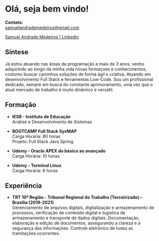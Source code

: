 # Olá, seja bem vindo!

**Contato:**  
samuelandrademedeiros@gmail.com

[Samuel Andrade Medeiros | LinkedIn](#)

## Síntese

Já estou atuando nas áreas da programação a mais de 3 anos, venho adquirindo ao longo da minha vida novas formaçoes e conhecimentos, costumo buscar caminhos soluções de forma ágil e criativa. Atuando em desenvolvimento Full Stack e ferramentas Low-Code. Sou um profissional dedicado, sempre em busca do constante aprimoramento, uma vez que o atual mercado de trabalho é muito dinâmico e versátil.

## Formação

- **IESB - Instituto de Educação**  
  Análise e Desenvolvimento de Sistemas
  
- **BOOTCAMP Full Stack SysMAP**  
  Carga Horária: 80 horas  
  Projeto: Full Stack Java Spring

- **Udemy - Oracle APEX do básico ao avançado**  
  Carga Horária: 10 horas

- **Udemy - Terminal Linux**  
  Carga Horária: 6 horas

## Experiência

- **TRT 10ª Região - Tribunal Regional do Trabalho (Terceirizado) – Brasília (2019-2021)**  
  Gerenciamento de arquivos digitais, digitalização e armazenamento de processos, verificação de conteúdo digital e logística de armazenamento e transporte de dados digitais. Documentação, elaboração e edição de documentos, assegurando a clareza e a segurança das informações. Controle eletrônico de todas as tramitações ocorrentes.
